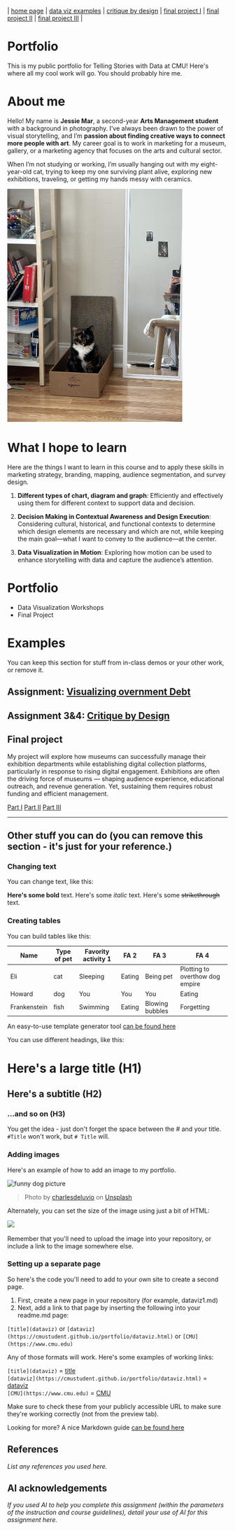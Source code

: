| [home page](https://jessiemar-mar.github.io/jessiemar-portfolio/) | [data viz examples](dataviz-examples) | [critique by design](critique-by-design) | [final project I](final-project-part-one) | [final project II](final-project-part-two) | [final project III](final-project-part-three) |


# Portfolio
This is my public portfolio for Telling Stories with Data at CMU!  Here's where all my cool work will go.  You should probably hire me. 

# About me
Hello! My name is **Jessie Mar**, a second-year **Arts Management student** with a background in photography. I’ve always been drawn to the power of visual storytelling, and I’m **passion about finding creative ways to connect more people with art**. My career goal is to work in marketing for a museum, gallery, or a marketing agency that focuses on the arts and cultural sector.

When I’m not studying or working, I’m usually hanging out with my eight-year-old cat, trying to keep my one surviving plant alive, exploring new exhibitions, traveling, or getting my hands messy with ceramics.

<img src="IMG_3885.jpeg" alt="Portfolio image" width="400">

# What I hope to learn
Here are the things I want to learn in this course and to apply these skills in marketing strategy, branding, mapping, audience segmentation, and survey design.

1. **Different types of chart, diagram and graph**: Efficiently and effectively using them for different context to support data and decision.

2. **Decision Making in Contextual Awareness and Design Execution**: Considering cultural, historical, and functional contexts to determine which design elements are necessary and which are not, while keeping the main goal—what I want to convey to the audience—at the center.

3. **Data Visualization in Motion**: Exploring how motion can be used to enhance storytelling with data and capture the audience’s attention.

# Portfolio

- Data Visualization Workshops
- Final Project

# Examples
You can keep this section for stuff from in-class demos or your other work, or remove it. 

## Assignment: [Visualizing overnment Debt](https://jessiemar-mar.github.io/jessiemar-portfolio/dataviz-examples)

## Assignment 3&4: [Critique by Design](https://jessiemar-mar.github.io/jessiemar-portfolio/critique-by-design) 

## Final project
My project will explore how museums can successfully manage their exhibition departments while establishing digital collection platforms, particularly in response to rising digital engagement. Exhibitions are often the driving force of museums — shaping audience experience, educational outreach, and revenue generation. Yet, sustaining them requires robust funding and efficient management.

[Part I](https://jessiemar-mar.github.io/jessiemar-portfolio/final-project-part-one)
[Part II](https://jessiemar-mar.github.io/jessiemar-portfolio/final-project-part-two)
[Part III](https://jessiemar-mar.github.io/jessiemar-portfolio/final-project-part-three)

---
## Other stuff you can do (you can remove this section - it's just for your reference.)

### Changing text

You can change text, like this: 

**Here's some bold** text.  Here's some *italic* text. Here's some ~~strikethrough~~ text. 

### Creating tables

You can build tables like this: 

| Name         | Type of pet | Favority activity 1 | FA 2   | FA 3            | FA 4                                |
|--------------|-------------|---------------------|--------|-----------------|-------------------------------------|
| Eli          | cat         | Sleeping            | Eating | Being pet       | Plotting to overthow dog empire     |
| Howard       | dog         | You                 | You    | You             | Eating                              |
| Frankenstein | fish        | Swimming            | Eating | Blowing bubbles | Forgetting                          |

An easy-to-use template generator tool [can be found here](https://www.tablesgenerator.com/markdown_tables)

You can use different headings, like this: 

# Here's a large title (H1)
## Here's a subtitle (H2)
### ...and so on (H3)
You get the idea - just don't forget the space between the # and your title.  `#Title` won't work, but `# Title` will. 

### Adding images

Here's an example of how to add an image to my portfolio.  

![funny dog picture](funny-dog-unsplash.jpg)
> Photo by <a href="https://unsplash.com/pt-br/@charlesdeluvio?utm_source=unsplash&utm_medium=referral&utm_content=creditCopyText">charlesdeluvio</a> on <a href="https://unsplash.com/photos/K4mSJ7kc0As?utm_source=unsplash&utm_medium=referral&utm_content=creditCopyText">Unsplash</a>
  

Alternately, you can set the size of the image using just a bit of HTML: 

<img src="funny-dog-unsplash.jpg" width="200"/>

Remember that you'll need to upload the image into your repository, or include a link to the image somewhere else.  

### Setting up a separate page

So here's the code you'll need to add to your own site to create a second page. 

1. First, create a new page in your repository (for example, dataviz1.md)
2. Next, add a link to that page by inserting the following into your readme.md page:

`[title](dataviz)` or `[dataviz](https://cmustudent.github.io/portfolio/dataviz.html)` or `[CMU](https://www.cmu.edu)`

Any of those formats will work. Here's some examples of working links: 

`[title](dataviz)` = [title](dataviz)  
`[dataviz](https://cmustudent.github.io/portfolio/dataviz.html)` = [dataviz](https://cmustudent.github.io/portfolio/dataviz.html)  
`[CMU](https://www.cmu.edu)` = [CMU](https://www.cmu.edu)   

Make sure to check these from your publicly accessible URL to make sure they're working correctly (not from the preview tab). 

Looking for more?  A nice Markdown guide [can be found here](https://www.markdownguide.org/cheat-sheet/)

## References
_List any references you used here._

## AI acknowledgements
_If you used AI to help you complete this assignment (within the parameters of the instruction and course guidelines), detail your use of AI for this assignment here._

